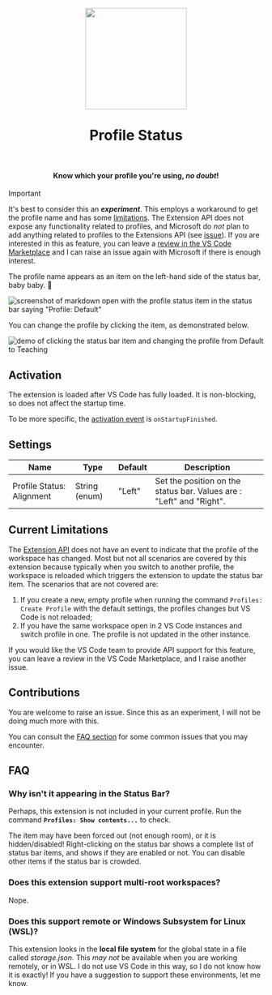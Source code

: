<h1 align="center">
  <br>
    <img align="center" src="img/logo.png" width="200">
  <br>
	<br>
  Profile Status
  <br>
  <br>
</h1>
<h4 align="center">Know which your profile you're using, <em>no doubt</em>!</h4>

> [!IMPORTANT]
> It's best to consider this an ***experiment***. This employs a workaround to get the profile name and has some [limitations](#current-limitations). The Extension API does not expose any functionality related to profiles, and Microsoft do *not* plan to add anything related to profiles to the Extensions API (see [issue](https://github.com/microsoft/vscode/issues/208195#issuecomment-2046778283)). If you are interested in this as feature, you can leave a [review in the VS Code Marketplace](https://marketplace.visualstudio.com/items?itemName=robole.profile-status&ssr=false#review-details) and I can raise an issue again with Microsoft if there is enough interest.

The profile name appears as an item on the left-hand side of the status bar, baby baby. 👊

![screenshot of markdown open with the profile status item in the status bar saying "Profile: Default"](img/screenshot-statusbar.png)

You can change the profile by clicking the item, as demonstrated below.

![demo of clicking the status bar item and changing the profile from Default to Teaching](img/demo.webp)

## Activation

The extension is loaded after VS Code has fully loaded. It is non-blocking, so does not affect the startup time.

To be more specific, the [activation event](https://code.visualstudio.com/api/references/activation-events) is `onStartupFinished`.

## Settings

| Name                                               | Type    | Default | Description                                            |
| -------------------------------------------------- | ------- | ------- | ------------------------------------------------------ |
| Profile Status: Alignment | String (enum) | "Left"   | Set the position on the status bar. Values are : "Left" and "Right".|

## Current Limitations

The [Extension API](https://code.visualstudio.com/api) does not have an event to indicate that the profile of the workspace has changed. Most but not all scenarios are covered by this extension because typically when you switch to another profile, the workspace is reloaded which triggers the extension to update the status bar item. The scenarios that are not covered are:
1. If you create a new, empty profile when running the command `Profiles: Create Profile` with the default settings, the profiles changes but VS Code is not reloaded;
1. If you have the same workspace open in 2 VS Code instances and switch profile in one. The profile is not updated in the other instance.

If you would like the VS Code team to provide API support for this feature, you can leave a review in the VS Code Marketplace, and I raise another issue.

## Contributions

You are welcome to raise an issue. Since this as an experiment, I will not be doing much more with this.

You can consult the [FAQ section](#faq) for some common issues that you may encounter.

## FAQ

### Why isn't it appearing in the Status Bar?

Perhaps, this extension is not included in your current profile. Run the command **`Profiles: Show contents...`** to check.

The item may have been forced out (not enough room), or it is hidden/disabled! Right-clicking on the status bar shows a complete list of status bar items, and shows if they are enabled or not. You can disable other items if the status bar is crowded.

### Does this extension support multi-root workspaces?

Nope.

### Does this support remote or Windows Subsystem for Linux (WSL)?

This extension looks in the **local file system** for the global state in a file called *storage.json*. This *may not* be available when you are working remotely, or in WSL. I do not use VS Code in this way, so I do not know how it is exactly! If you have a suggestion to support these environments, let me know.

